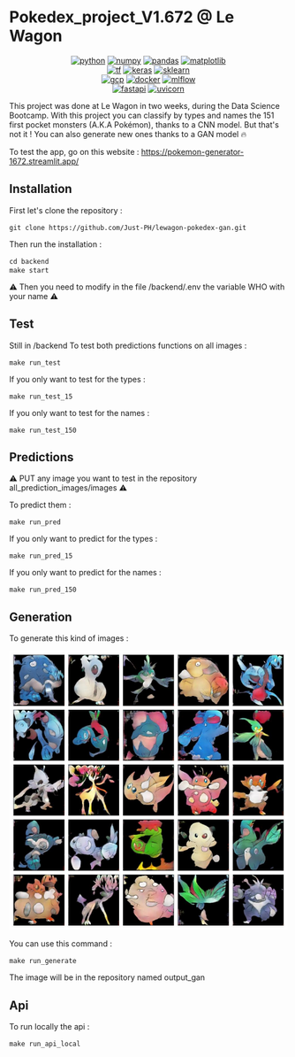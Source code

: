 # Pokedex_project_V1.672  @ Le Wagon
  <p align="center">
  <a href="#"><img src="https://img.shields.io/badge/Python-14354C?style=for-the-badge&logo=python&logoColor=white" alt="python" height="26" /></a>
  <a href="#"><img src="https://img.shields.io/badge/numpy-%23013243.svg?style=for-the-badge&logo=numpy&logoColor=white" alt="numpy" height="26" /></a>
  <a href="#"><img src="https://img.shields.io/badge/pandas-%23150458.svg?style=for-the-badge&logo=pandas&logoColor=white" alt="pandas" height="26" /></a>
  <a href="#"><img src="https://img.shields.io/badge/matplotlib-175880.svg?style=for-the-badge&logo=matplotlib&logoColor=white" alt="matplotlib" height="26" /></a>
  <br>
  <a href="#"><img src="https://img.shields.io/badge/TensorFlow-FF6F00?style=for-the-badge&logo=tensorflow&logoColor=white" alt="tf" height="26" /></a>
  <a href="#"><img src="https://img.shields.io/badge/Keras-%23D00000.svg?style=for-the-badge&logo=Keras&logoColor=white" alt="keras" height="26" /></a>
  <a href="#"><img src="https://img.shields.io/badge/scikit--learn-%23F7931E.svg?style=for-the-badge&logo=scikit-learn&logoColor=white" alt="sklearn" height="26" /></a>
  <br>
  <a href="#"><img src="https://img.shields.io/badge/Google_Cloud-4285F4?style=for-the-badge&logo=google-cloud&logoColor=white" alt="gcp" height="26" /></a>
  <a href="#"><img src="https://img.shields.io/badge/Docker-0092e7.svg?style=for-the-badge&logo=docker&logoColor=white" alt="docker" height="26" /></a>
  <a href="#"><img src="https://img.shields.io/badge/mlflow-blue.svg?style=for-the-badge&logo=mlflow&logoColor=white" alt="mlflow" height="26" /></a>
  <br>
  <a href="#"><img src="https://img.shields.io/badge/fastapi-05978a.svg?style=for-the-badge&logo=fastapi&logoColor=white" alt="fastapi" height="26" /></a>
  <a href="#"><img src="https://img.shields.io/badge/uvicorn-pink.svg?style=for-the-badge&logo=gunicorn&logoColor=purple" alt="uvicorn" height="26" /></a>
  </p>

This project was done at Le Wagon in two weeks, during the Data Science Bootcamp. With this project you can classify by types and names the 151 first pocket monsters (A.K.A Pokémon), thanks to a CNN model. But that's not it ! You can also generate new ones thanks to a GAN model 🔥

To test the app, go on this website : https://pokemon-generator-1672.streamlit.app/

## Installation
First let's clone the repository :
```
git clone https://github.com/Just-PH/lewagon-pokedex-gan.git
```

Then run the installation :
```
cd backend
make start
```
⚠️ Then you need to modify in the file /backend/.env the variable WHO with your name ⚠️

## Test

Still in /backend
To test both predictions functions on all images :
```
make run_test
```
If you only want to test for the types :
```
make run_test_15
```
If you only want to test for the names :
```
make run_test_150
```
## Predictions

⚠️ PUT any image you want to test in the repository all_prediction_images/images ⚠️

To predict them :
```
make run_pred
```
If you only want to predict for the types :
```
make run_pred_15
```
If you only want to predict for the names :
```
make run_pred_150
```

## Generation

To generate this kind of images :

![Example of generated fakemon :](output_gan/Example/Example_gan.jpeg)

You can use this command :

```
make run_generate
```
The image will be in the repository named output_gan

## Api
To run locally the api :
```
make run_api_local
```
